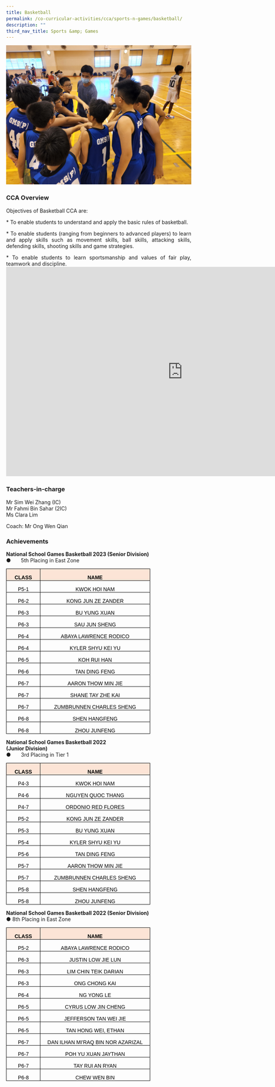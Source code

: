 ```yaml
---
title: Basketball
permalink: /co-curricular-activities/cca/sports-n-games/basketball/
description: ""
third_nav_title: Sports &amp; Games
---
```

![](/images/BasB1.jpg)
### CCA Overview  
<p style="text-align: justify;">Objectives of Basketball CCA are:<br>
</p><p style="text-align: justify;">*   To enable students to understand and apply the basic rules of basketball.<br>
</p><p style="text-align: justify;">*   To enable students (ranging from beginners to advanced players) to learn and apply skills such as movement skills, ball skills, attacking skills, defending skills, shooting skills and game strategies.<br>
</p><p style="text-align: justify;">*   To enable students to learn sportsmanship and values of fair play, teamwork and discipline.<br>


<iframe allowfullscreen="true" height="569" width="960" frameborder="0" src="https://docs.google.com/presentation/d/e/2PACX-1vRXGNqlQpZUnn017aoSsi3OcL826EMbV1Kg8FhG3hP6DDeihp8678DK89OLXpK0i2IWd6Ug-x0oI5Z3/embed?start=true&amp;loop=true&amp;delayms=3000"></iframe>
</p>

### Teachers-in-charge<br>
Mr Sim Wei Zhang (IC)<br>
Mr Fahmi Bin Sahar (2IC)<br>
Ms Clara Lim<br>

Coach: Mr Ong Wen Qian<br><p></p>

### Achievements<br>
<b>National School Games Basketball 2023 (Senior Division)</b><br>
●&nbsp;&nbsp;&nbsp;&nbsp;&nbsp;&nbsp; 5th Placing in East Zone

<table style="border-collapse:collapse;mso-table-layout-alt:fixed;mso-yfti-tbllook:
 1024;mso-padding-alt:0cm 5.4pt 0cm 5.4pt" width="360" cellpadding="0" cellspacing="0" border="0" class="MsoNormalTable"><tbody><tr style="mso-yfti-irow:0;mso-yfti-firstrow:yes;height:20.1pt"><td style="width:57.75pt;border:solid black 1.0pt;mso-border-alt:
  solid black .5pt;background:#FCE4D6;padding:0cm 5.4pt 0cm 5.4pt;height:20.1pt" width="77"><p style="margin-bottom:0cm;text-align:center;
  line-height:normal" align="center" class="MsoNormal"><b style="mso-bidi-font-weight:normal"><span style="font-family:&quot;Arial&quot;,sans-serif;mso-fareast-font-family:Arial;
  color:black">CLASS</span></b></p></td><td style="width:212.25pt;border:solid black 1.0pt;border-left:
  none;mso-border-top-alt:solid black .5pt;mso-border-bottom-alt:solid black .5pt;
  mso-border-right-alt:solid black .5pt;background:#FCE4D6;padding:0cm 5.4pt 0cm 5.4pt;
  height:20.1pt" width="283"><p style="margin-bottom:0cm;text-align:center;
  line-height:normal" align="center" class="MsoNormal"><b style="mso-bidi-font-weight:normal"><span style="font-family:&quot;Arial&quot;,sans-serif;mso-fareast-font-family:Arial;
  color:black">NAME</span></b></p></td></tr><tr style="mso-yfti-irow:1;height:20.1pt"><td style="width:57.75pt;border:solid black 1.0pt;border-top:none;
  mso-border-left-alt:solid black .5pt;mso-border-bottom-alt:solid black .5pt;
  mso-border-right-alt:solid black .5pt;padding:0cm 5.4pt 0cm 5.4pt;height:
  20.1pt" width="77"><p style="margin-bottom:0cm;text-align:center;
  line-height:normal" align="center" class="MsoNormal"><span style="font-family:&quot;Arial&quot;,sans-serif;mso-fareast-font-family:
  Arial;color:black">P5-1</span></p></td><td style="width:212.25pt;border-top:none;border-left:none;
  border-bottom:solid black 1.0pt;border-right:solid black 1.0pt;mso-border-bottom-alt:
  solid black .5pt;mso-border-right-alt:solid black .5pt;padding:0cm 5.4pt 0cm 5.4pt;
  height:20.1pt" width="283"><p style="margin-bottom:0cm;text-align:center;
  line-height:normal" align="center" class="MsoNormal"><span style="font-family:&quot;Arial&quot;,sans-serif;mso-fareast-font-family:
  Arial;color:black">KWOK HOI NAM</span></p></td></tr><tr style="mso-yfti-irow:2;height:20.1pt"><td style="width:57.75pt;border:solid black 1.0pt;border-top:none;
  mso-border-left-alt:solid black .5pt;mso-border-bottom-alt:solid black .5pt;
  mso-border-right-alt:solid black .5pt;padding:0cm 5.4pt 0cm 5.4pt;height:
  20.1pt" width="77"><p style="margin-bottom:0cm;text-align:center;
  line-height:normal" align="center" class="MsoNormal"><span style="font-family:&quot;Arial&quot;,sans-serif;mso-fareast-font-family:
  Arial;color:black">P6-2</span></p></td><td style="width:212.25pt;border-top:none;border-left:none;
  border-bottom:solid black 1.0pt;border-right:solid black 1.0pt;mso-border-bottom-alt:
  solid black .5pt;mso-border-right-alt:solid black .5pt;padding:0cm 5.4pt 0cm 5.4pt;
  height:20.1pt" width="283"><p style="margin-bottom:0cm;text-align:center;
  line-height:normal" align="center" class="MsoNormal"><span style="font-family:&quot;Arial&quot;,sans-serif;mso-fareast-font-family:
  Arial;color:black">KONG JUN ZE ZANDER</span></p></td></tr><tr style="mso-yfti-irow:3;height:20.1pt"><td style="width:57.75pt;border:solid black 1.0pt;border-top:none;
  mso-border-left-alt:solid black .5pt;mso-border-bottom-alt:solid black .5pt;
  mso-border-right-alt:solid black .5pt;padding:0cm 5.4pt 0cm 5.4pt;height:
  20.1pt" width="77"><p style="margin-bottom:0cm;text-align:center;
  line-height:normal" align="center" class="MsoNormal"><span style="font-family:&quot;Arial&quot;,sans-serif;mso-fareast-font-family:
  Arial;color:black">P6-3</span></p></td><td style="width:212.25pt;border-top:none;border-left:none;
  border-bottom:solid black 1.0pt;border-right:solid black 1.0pt;mso-border-bottom-alt:
  solid black .5pt;mso-border-right-alt:solid black .5pt;padding:0cm 5.4pt 0cm 5.4pt;
  height:20.1pt" width="283"><p style="margin-bottom:0cm;text-align:center;
  line-height:normal" align="center" class="MsoNormal"><span style="font-family:&quot;Arial&quot;,sans-serif;mso-fareast-font-family:
  Arial;color:black">BU YUNG XUAN</span></p></td></tr><tr style="mso-yfti-irow:4;height:20.1pt"><td style="width:57.75pt;border:solid black 1.0pt;border-top:none;
  mso-border-left-alt:solid black .5pt;mso-border-bottom-alt:solid black .5pt;
  mso-border-right-alt:solid black .5pt;padding:0cm 5.4pt 0cm 5.4pt;height:
  20.1pt" width="77"><p style="margin-bottom:0cm;text-align:center;
  line-height:normal" align="center" class="MsoNormal"><span style="font-family:&quot;Arial&quot;,sans-serif;mso-fareast-font-family:
  Arial;color:black">P6-3</span></p></td><td style="width:212.25pt;border-top:none;border-left:none;
  border-bottom:solid black 1.0pt;border-right:solid black 1.0pt;mso-border-bottom-alt:
  solid black .5pt;mso-border-right-alt:solid black .5pt;padding:0cm 5.4pt 0cm 5.4pt;
  height:20.1pt" width="283"><p style="margin-bottom:0cm;text-align:center;
  line-height:normal" align="center" class="MsoNormal"><span style="font-family:&quot;Arial&quot;,sans-serif;mso-fareast-font-family:
  Arial;color:black">SAU JUN SHENG</span></p></td></tr><tr style="mso-yfti-irow:5;height:20.1pt"><td style="width:57.75pt;border:solid black 1.0pt;border-top:none;
  mso-border-left-alt:solid black .5pt;mso-border-bottom-alt:solid black .5pt;
  mso-border-right-alt:solid black .5pt;padding:0cm 5.4pt 0cm 5.4pt;height:
  20.1pt" width="77"><p style="margin-bottom:0cm;text-align:center;
  line-height:normal" align="center" class="MsoNormal"><span style="font-family:&quot;Arial&quot;,sans-serif;mso-fareast-font-family:
  Arial;color:black">P6-4</span></p></td><td style="width:212.25pt;border-top:none;border-left:none;
  border-bottom:solid black 1.0pt;border-right:solid black 1.0pt;mso-border-bottom-alt:
  solid black .5pt;mso-border-right-alt:solid black .5pt;padding:0cm 5.4pt 0cm 5.4pt;
  height:20.1pt" width="283"><p style="margin-bottom:0cm;text-align:center;
  line-height:normal" align="center" class="MsoNormal"><span style="font-family:&quot;Arial&quot;,sans-serif;mso-fareast-font-family:
  Arial;color:black">ABAYA LAWRENCE RODICO</span></p></td></tr><tr style="mso-yfti-irow:6;height:20.1pt"><td style="width:57.75pt;border:solid black 1.0pt;border-top:none;
  mso-border-left-alt:solid black .5pt;mso-border-bottom-alt:solid black .5pt;
  mso-border-right-alt:solid black .5pt;padding:0cm 5.4pt 0cm 5.4pt;height:
  20.1pt" width="77"><p style="margin-bottom:0cm;text-align:center;
  line-height:normal" align="center" class="MsoNormal"><span style="font-family:&quot;Arial&quot;,sans-serif;mso-fareast-font-family:
  Arial;color:black">P6-4</span></p></td><td style="width:212.25pt;border-top:none;border-left:none;
  border-bottom:solid black 1.0pt;border-right:solid black 1.0pt;mso-border-bottom-alt:
  solid black .5pt;mso-border-right-alt:solid black .5pt;padding:0cm 5.4pt 0cm 5.4pt;
  height:20.1pt" width="283"><p style="margin-bottom:0cm;text-align:center;
  line-height:normal" align="center" class="MsoNormal"><span style="font-family:&quot;Arial&quot;,sans-serif;mso-fareast-font-family:
  Arial;color:black">KYLER SHYU KEI YU</span></p></td></tr><tr style="mso-yfti-irow:7;height:20.1pt"><td style="width:57.75pt;border:solid black 1.0pt;border-top:none;
  mso-border-left-alt:solid black .5pt;mso-border-bottom-alt:solid black .5pt;
  mso-border-right-alt:solid black .5pt;padding:0cm 5.4pt 0cm 5.4pt;height:
  20.1pt" width="77"><p style="margin-bottom:0cm;text-align:center;
  line-height:normal" align="center" class="MsoNormal"><span style="font-family:&quot;Arial&quot;,sans-serif;mso-fareast-font-family:
  Arial;color:black">P6-5</span></p></td><td style="width:212.25pt;border-top:none;border-left:none;
  border-bottom:solid black 1.0pt;border-right:solid black 1.0pt;mso-border-bottom-alt:
  solid black .5pt;mso-border-right-alt:solid black .5pt;padding:0cm 5.4pt 0cm 5.4pt;
  height:20.1pt" width="283"><p style="margin-bottom:0cm;text-align:center;
  line-height:normal" align="center" class="MsoNormal"><span style="font-family:&quot;Arial&quot;,sans-serif;mso-fareast-font-family:
  Arial;color:black">KOH RUI HAN</span></p></td></tr><tr style="mso-yfti-irow:8;height:20.1pt"><td style="width:57.75pt;border:solid black 1.0pt;border-top:none;
  mso-border-left-alt:solid black .5pt;mso-border-bottom-alt:solid black .5pt;
  mso-border-right-alt:solid black .5pt;padding:0cm 5.4pt 0cm 5.4pt;height:
  20.1pt" width="77"><p style="margin-bottom:0cm;text-align:center;
  line-height:normal" align="center" class="MsoNormal"><span style="font-family:&quot;Arial&quot;,sans-serif;mso-fareast-font-family:
  Arial;color:black">P6-6</span></p></td><td style="width:212.25pt;border-top:none;border-left:none;
  border-bottom:solid black 1.0pt;border-right:solid black 1.0pt;mso-border-bottom-alt:
  solid black .5pt;mso-border-right-alt:solid black .5pt;padding:0cm 5.4pt 0cm 5.4pt;
  height:20.1pt" width="283"><p style="margin-bottom:0cm;text-align:center;
  line-height:normal" align="center" class="MsoNormal"><span style="font-family:&quot;Arial&quot;,sans-serif;mso-fareast-font-family:
  Arial;color:black">TAN DING FENG</span></p></td></tr><tr style="mso-yfti-irow:9;height:20.1pt"><td style="width:57.75pt;border:solid black 1.0pt;border-top:none;
  mso-border-left-alt:solid black .5pt;mso-border-bottom-alt:solid black .5pt;
  mso-border-right-alt:solid black .5pt;padding:0cm 5.4pt 0cm 5.4pt;height:
  20.1pt" width="77"><p style="margin-bottom:0cm;text-align:center;
  line-height:normal" align="center" class="MsoNormal"><span style="font-family:&quot;Arial&quot;,sans-serif;mso-fareast-font-family:
  Arial;color:black">P6-7</span></p></td><td style="width:212.25pt;border-top:none;border-left:none;
  border-bottom:solid black 1.0pt;border-right:solid black 1.0pt;mso-border-bottom-alt:
  solid black .5pt;mso-border-right-alt:solid black .5pt;padding:0cm 5.4pt 0cm 5.4pt;
  height:20.1pt" width="283"><p style="margin-bottom:0cm;text-align:center;
  line-height:normal" align="center" class="MsoNormal"><span style="font-family:&quot;Arial&quot;,sans-serif;mso-fareast-font-family:
  Arial;color:black">AARON THOW MIN JIE</span></p></td></tr><tr style="mso-yfti-irow:10;height:20.1pt"><td style="width:57.75pt;border:solid black 1.0pt;border-top:none;
  mso-border-left-alt:solid black .5pt;mso-border-bottom-alt:solid black .5pt;
  mso-border-right-alt:solid black .5pt;padding:0cm 5.4pt 0cm 5.4pt;height:
  20.1pt" width="77"><p style="margin-bottom:0cm;text-align:center;
  line-height:normal" align="center" class="MsoNormal"><span style="font-family:&quot;Arial&quot;,sans-serif;mso-fareast-font-family:
  Arial;color:black">P6-7</span></p></td><td style="width:212.25pt;border-top:none;border-left:none;
  border-bottom:solid black 1.0pt;border-right:solid black 1.0pt;mso-border-bottom-alt:
  solid black .5pt;mso-border-right-alt:solid black .5pt;padding:0cm 5.4pt 0cm 5.4pt;
  height:20.1pt" width="283"><p style="margin-bottom:0cm;text-align:center;
  line-height:normal" align="center" class="MsoNormal"><span style="font-family:&quot;Arial&quot;,sans-serif;mso-fareast-font-family:
  Arial;color:black">SHANE TAY ZHE KAI</span></p></td></tr><tr style="mso-yfti-irow:11;height:20.1pt"><td style="width:57.75pt;border:solid black 1.0pt;border-top:none;
  mso-border-left-alt:solid black .5pt;mso-border-bottom-alt:solid black .5pt;
  mso-border-right-alt:solid black .5pt;padding:0cm 5.4pt 0cm 5.4pt;height:
  20.1pt" width="77"><p style="margin-bottom:0cm;text-align:center;
  line-height:normal" align="center" class="MsoNormal"><span style="font-family:&quot;Arial&quot;,sans-serif;mso-fareast-font-family:
  Arial;color:black">P6-7</span></p></td><td style="width:212.25pt;border-top:none;border-left:none;
  border-bottom:solid black 1.0pt;border-right:solid black 1.0pt;mso-border-bottom-alt:
  solid black .5pt;mso-border-right-alt:solid black .5pt;padding:0cm 5.4pt 0cm 5.4pt;
  height:20.1pt" width="283"><p style="margin-bottom:0cm;text-align:center;
  line-height:normal" align="center" class="MsoNormal"><span style="font-family:&quot;Arial&quot;,sans-serif;mso-fareast-font-family:
  Arial;color:black">ZUMBRUNNEN CHARLES SHENG</span></p></td></tr><tr style="mso-yfti-irow:12;height:20.1pt"><td style="width:57.75pt;border:solid black 1.0pt;border-top:none;
  mso-border-left-alt:solid black .5pt;mso-border-bottom-alt:solid black .5pt;
  mso-border-right-alt:solid black .5pt;padding:0cm 5.4pt 0cm 5.4pt;height:
  20.1pt" width="77"><p style="margin-bottom:0cm;text-align:center;
  line-height:normal" align="center" class="MsoNormal"><span style="font-family:&quot;Arial&quot;,sans-serif;mso-fareast-font-family:
  Arial;color:black">P6-8</span></p></td><td style="width:212.25pt;border-top:none;border-left:none;
  border-bottom:solid black 1.0pt;border-right:solid black 1.0pt;mso-border-bottom-alt:
  solid black .5pt;mso-border-right-alt:solid black .5pt;padding:0cm 5.4pt 0cm 5.4pt;
  height:20.1pt" width="283"><p style="margin-bottom:0cm;text-align:center;
  line-height:normal" align="center" class="MsoNormal"><span style="font-family:&quot;Arial&quot;,sans-serif;mso-fareast-font-family:
  Arial;color:black">SHEN HANGFENG</span></p></td></tr><tr style="mso-yfti-irow:13;mso-yfti-lastrow:yes;height:20.1pt"><td style="width:57.75pt;border:solid black 1.0pt;border-top:none;
  mso-border-left-alt:solid black .5pt;mso-border-bottom-alt:solid black .5pt;
  mso-border-right-alt:solid black .5pt;padding:0cm 5.4pt 0cm 5.4pt;height:
  20.1pt" width="77"><p style="margin-bottom:0cm;text-align:center;
  line-height:normal" align="center" class="MsoNormal"><span style="font-family:&quot;Arial&quot;,sans-serif;mso-fareast-font-family:
  Arial;color:black">P6-8</span></p></td><td style="width:212.25pt;border-top:none;border-left:none;
  border-bottom:solid black 1.0pt;border-right:solid black 1.0pt;mso-border-bottom-alt:
  solid black .5pt;mso-border-right-alt:solid black .5pt;padding:0cm 5.4pt 0cm 5.4pt;
  height:20.1pt" width="283"><p style="margin-bottom:0cm;text-align:center;
  line-height:normal" align="center" class="MsoNormal"><span style="font-family:&quot;Arial&quot;,sans-serif;mso-fareast-font-family:
  Arial;color:black">ZHOU JUNFENG</span></p></td></tr></tbody></table>
	
<b>National School Games Basketball 2022  
(Junior Division)</b><br>
●&nbsp;&nbsp;&nbsp;&nbsp;&nbsp;&nbsp; 3rd Placing in Tier 1

<table style="border-collapse:collapse;mso-table-layout-alt:fixed;mso-yfti-tbllook:
 1024;mso-padding-alt:0cm 5.4pt 0cm 5.4pt" width="360" cellpadding="0" cellspacing="0" border="0" class="MsoNormalTable"><tbody><tr style="mso-yfti-irow:0;mso-yfti-firstrow:yes;height:20.1pt"><td style="width:57.75pt;border:solid black 1.0pt;mso-border-alt:
  solid black .5pt;background:#FCE4D6;padding:0cm 5.4pt 0cm 5.4pt;height:20.1pt" width="77"><p style="margin-bottom:0cm;text-align:center;
  line-height:normal" align="center" class="MsoNormal"><b style="mso-bidi-font-weight:normal"><span style="font-family:&quot;Arial&quot;,sans-serif;mso-fareast-font-family:Arial;
  color:black">CLASS</span></b></p></td><td style="width:212.25pt;border:solid black 1.0pt;border-left:
  none;mso-border-top-alt:solid black .5pt;mso-border-bottom-alt:solid black .5pt;
  mso-border-right-alt:solid black .5pt;background:#FCE4D6;padding:0cm 5.4pt 0cm 5.4pt;
  height:20.1pt" width="283"><p style="margin-bottom:0cm;text-align:center;
  line-height:normal" align="center" class="MsoNormal"><b style="mso-bidi-font-weight:normal"><span style="font-family:&quot;Arial&quot;,sans-serif;mso-fareast-font-family:Arial;
  color:black">NAME</span></b></p></td></tr><tr style="mso-yfti-irow:1;height:20.1pt"><td style="width:57.75pt;border:solid black 1.0pt;border-top:none;
  mso-border-left-alt:solid black .5pt;mso-border-bottom-alt:solid black .5pt;
  mso-border-right-alt:solid black .5pt;padding:0cm 5.4pt 0cm 5.4pt;height:
  20.1pt" width="77"><p style="margin-bottom:0cm;text-align:center;
  line-height:normal" align="center" class="MsoNormal"><span style="font-family:&quot;Arial&quot;,sans-serif;mso-fareast-font-family:
  Arial;color:black">P4-3</span></p></td><td style="width:212.25pt;border-top:none;border-left:none;
  border-bottom:solid black 1.0pt;border-right:solid black 1.0pt;mso-border-bottom-alt:
  solid black .5pt;mso-border-right-alt:solid black .5pt;padding:0cm 5.4pt 0cm 5.4pt;
  height:20.1pt" width="283"><p style="margin-bottom:0cm;text-align:center;
  line-height:normal" align="center" class="MsoNormal"><span style="font-family:&quot;Arial&quot;,sans-serif;mso-fareast-font-family:
  Arial;color:black">KWOK HOI NAM</span></p></td></tr><tr style="mso-yfti-irow:2;height:20.1pt"><td style="width:57.75pt;border:solid black 1.0pt;border-top:none;
  mso-border-left-alt:solid black .5pt;mso-border-bottom-alt:solid black .5pt;
  mso-border-right-alt:solid black .5pt;padding:0cm 5.4pt 0cm 5.4pt;height:
  20.1pt" width="77"><p style="margin-bottom:0cm;text-align:center;
  line-height:normal" align="center" class="MsoNormal"><span style="font-family:&quot;Arial&quot;,sans-serif;mso-fareast-font-family:
  Arial;color:black">P4-6</span></p></td><td style="width:212.25pt;border-top:none;border-left:none;
  border-bottom:solid black 1.0pt;border-right:solid black 1.0pt;mso-border-bottom-alt:
  solid black .5pt;mso-border-right-alt:solid black .5pt;padding:0cm 5.4pt 0cm 5.4pt;
  height:20.1pt" width="283"><p style="margin-bottom:0cm;text-align:center;
  line-height:normal" align="center" class="MsoNormal"><span style="font-family:&quot;Arial&quot;,sans-serif;mso-fareast-font-family:
  Arial;color:black">NGUYEN QUOC THANG</span></p></td></tr><tr style="mso-yfti-irow:3;height:20.1pt"><td style="width:57.75pt;border:solid black 1.0pt;border-top:none;
  mso-border-left-alt:solid black .5pt;mso-border-bottom-alt:solid black .5pt;
  mso-border-right-alt:solid black .5pt;padding:0cm 5.4pt 0cm 5.4pt;height:
  20.1pt" width="77"><p style="margin-bottom:0cm;text-align:center;
  line-height:normal" align="center" class="MsoNormal"><span style="font-family:&quot;Arial&quot;,sans-serif;mso-fareast-font-family:
  Arial;color:black">P4-7</span></p></td><td style="width:212.25pt;border-top:none;border-left:none;
  border-bottom:solid black 1.0pt;border-right:solid black 1.0pt;mso-border-bottom-alt:
  solid black .5pt;mso-border-right-alt:solid black .5pt;padding:0cm 5.4pt 0cm 5.4pt;
  height:20.1pt" width="283"><p style="margin-bottom:0cm;text-align:center;
  line-height:normal" align="center" class="MsoNormal"><span style="font-family:&quot;Arial&quot;,sans-serif;mso-fareast-font-family:
  Arial;color:black">ORDONIO RED FLORES</span></p></td></tr><tr style="mso-yfti-irow:4;height:20.1pt"><td style="width:57.75pt;border:solid black 1.0pt;border-top:none;
  mso-border-left-alt:solid black .5pt;mso-border-bottom-alt:solid black .5pt;
  mso-border-right-alt:solid black .5pt;padding:0cm 5.4pt 0cm 5.4pt;height:
  20.1pt" width="77"><p style="margin-bottom:0cm;text-align:center;
  line-height:normal" align="center" class="MsoNormal"><span style="font-family:&quot;Arial&quot;,sans-serif;mso-fareast-font-family:
  Arial;color:black">P5-2</span></p></td><td style="width:212.25pt;border-top:none;border-left:none;
  border-bottom:solid black 1.0pt;border-right:solid black 1.0pt;mso-border-bottom-alt:
  solid black .5pt;mso-border-right-alt:solid black .5pt;padding:0cm 5.4pt 0cm 5.4pt;
  height:20.1pt" width="283"><p style="margin-bottom:0cm;text-align:center;
  line-height:normal" align="center" class="MsoNormal"><span style="font-family:&quot;Arial&quot;,sans-serif;mso-fareast-font-family:
  Arial;color:black">KONG JUN ZE ZANDER</span></p></td></tr><tr style="mso-yfti-irow:5;height:20.1pt"><td style="width:57.75pt;border:solid black 1.0pt;border-top:none;
  mso-border-left-alt:solid black .5pt;mso-border-bottom-alt:solid black .5pt;
  mso-border-right-alt:solid black .5pt;padding:0cm 5.4pt 0cm 5.4pt;height:
  20.1pt" width="77"><p style="margin-bottom:0cm;text-align:center;
  line-height:normal" align="center" class="MsoNormal"><span style="font-family:&quot;Arial&quot;,sans-serif;mso-fareast-font-family:
  Arial;color:black">P5-3</span></p></td><td style="width:212.25pt;border-top:none;border-left:none;
  border-bottom:solid black 1.0pt;border-right:solid black 1.0pt;mso-border-bottom-alt:
  solid black .5pt;mso-border-right-alt:solid black .5pt;padding:0cm 5.4pt 0cm 5.4pt;
  height:20.1pt" width="283"><p style="margin-bottom:0cm;text-align:center;
  line-height:normal" align="center" class="MsoNormal"><span style="font-family:&quot;Arial&quot;,sans-serif;mso-fareast-font-family:
  Arial;color:black">BU YUNG XUAN</span></p></td></tr><tr style="mso-yfti-irow:6;height:20.1pt"><td style="width:57.75pt;border:solid black 1.0pt;border-top:none;
  mso-border-left-alt:solid black .5pt;mso-border-bottom-alt:solid black .5pt;
  mso-border-right-alt:solid black .5pt;padding:0cm 5.4pt 0cm 5.4pt;height:
  20.1pt" width="77"><p style="margin-bottom:0cm;text-align:center;
  line-height:normal" align="center" class="MsoNormal"><span style="font-family:&quot;Arial&quot;,sans-serif;mso-fareast-font-family:
  Arial;color:black">P5-4</span></p></td><td style="width:212.25pt;border-top:none;border-left:none;
  border-bottom:solid black 1.0pt;border-right:solid black 1.0pt;mso-border-bottom-alt:
  solid black .5pt;mso-border-right-alt:solid black .5pt;padding:0cm 5.4pt 0cm 5.4pt;
  height:20.1pt" width="283"><p style="margin-bottom:0cm;text-align:center;
  line-height:normal" align="center" class="MsoNormal"><span style="font-family:&quot;Arial&quot;,sans-serif;mso-fareast-font-family:
  Arial;color:black">KYLER SHYU KEI YU</span></p></td></tr><tr style="mso-yfti-irow:7;height:20.1pt"><td style="width:57.75pt;border:solid black 1.0pt;border-top:none;
  mso-border-left-alt:solid black .5pt;mso-border-bottom-alt:solid black .5pt;
  mso-border-right-alt:solid black .5pt;padding:0cm 5.4pt 0cm 5.4pt;height:
  20.1pt" width="77"><p style="margin-bottom:0cm;text-align:center;
  line-height:normal" align="center" class="MsoNormal"><span style="font-family:&quot;Arial&quot;,sans-serif;mso-fareast-font-family:
  Arial;color:black">P5-6</span></p></td><td style="width:212.25pt;border-top:none;border-left:none;
  border-bottom:solid black 1.0pt;border-right:solid black 1.0pt;mso-border-bottom-alt:
  solid black .5pt;mso-border-right-alt:solid black .5pt;padding:0cm 5.4pt 0cm 5.4pt;
  height:20.1pt" width="283"><p style="margin-bottom:0cm;text-align:center;
  line-height:normal" align="center" class="MsoNormal"><span style="font-family:&quot;Arial&quot;,sans-serif;mso-fareast-font-family:
  Arial;color:black">TAN DING FENG</span></p></td></tr><tr style="mso-yfti-irow:8;height:20.1pt"><td style="width:57.75pt;border:solid black 1.0pt;border-top:none;
  mso-border-left-alt:solid black .5pt;mso-border-bottom-alt:solid black .5pt;
  mso-border-right-alt:solid black .5pt;padding:0cm 5.4pt 0cm 5.4pt;height:
  20.1pt" width="77"><p style="margin-bottom:0cm;text-align:center;
  line-height:normal" align="center" class="MsoNormal"><span style="font-family:&quot;Arial&quot;,sans-serif;mso-fareast-font-family:
  Arial;color:black">P5-7</span></p></td><td style="width:212.25pt;border-top:none;border-left:none;
  border-bottom:solid black 1.0pt;border-right:solid black 1.0pt;mso-border-bottom-alt:
  solid black .5pt;mso-border-right-alt:solid black .5pt;padding:0cm 5.4pt 0cm 5.4pt;
  height:20.1pt" width="283"><p style="margin-bottom:0cm;text-align:center;
  line-height:normal" align="center" class="MsoNormal"><span style="font-family:&quot;Arial&quot;,sans-serif;mso-fareast-font-family:
  Arial;color:black">AARON THOW MIN JIE</span></p></td></tr><tr style="mso-yfti-irow:9;height:20.1pt"><td style="width:57.75pt;border:solid black 1.0pt;border-top:none;
  mso-border-left-alt:solid black .5pt;mso-border-bottom-alt:solid black .5pt;
  mso-border-right-alt:solid black .5pt;padding:0cm 5.4pt 0cm 5.4pt;height:
  20.1pt" width="77"><p style="margin-bottom:0cm;text-align:center;
  line-height:normal" align="center" class="MsoNormal"><span style="font-family:&quot;Arial&quot;,sans-serif;mso-fareast-font-family:
  Arial;color:black">P5-7</span></p></td><td style="width:212.25pt;border-top:none;border-left:none;
  border-bottom:solid black 1.0pt;border-right:solid black 1.0pt;mso-border-bottom-alt:
  solid black .5pt;mso-border-right-alt:solid black .5pt;padding:0cm 5.4pt 0cm 5.4pt;
  height:20.1pt" width="283"><p style="margin-bottom:0cm;text-align:center;
  line-height:normal" align="center" class="MsoNormal"><span style="font-family:&quot;Arial&quot;,sans-serif;mso-fareast-font-family:
  Arial;color:black">ZUMBRUNNEN CHARLES SHENG</span></p></td></tr><tr style="mso-yfti-irow:10;height:20.1pt"><td style="width:57.75pt;border:solid black 1.0pt;border-top:none;
  mso-border-left-alt:solid black .5pt;mso-border-bottom-alt:solid black .5pt;
  mso-border-right-alt:solid black .5pt;padding:0cm 5.4pt 0cm 5.4pt;height:
  20.1pt" width="77"><p style="margin-bottom:0cm;text-align:center;
  line-height:normal" align="center" class="MsoNormal"><span style="font-family:&quot;Arial&quot;,sans-serif;mso-fareast-font-family:
  Arial;color:black">P5-8</span></p></td><td style="width:212.25pt;border-top:none;border-left:none;
  border-bottom:solid black 1.0pt;border-right:solid black 1.0pt;mso-border-bottom-alt:
  solid black .5pt;mso-border-right-alt:solid black .5pt;padding:0cm 5.4pt 0cm 5.4pt;
  height:20.1pt" width="283"><p style="margin-bottom:0cm;text-align:center;
  line-height:normal" align="center" class="MsoNormal"><span style="font-family:&quot;Arial&quot;,sans-serif;mso-fareast-font-family:
  Arial;color:black">SHEN HANGFENG</span></p></td></tr><tr style="mso-yfti-irow:11;mso-yfti-lastrow:yes;height:20.1pt"><td style="width:57.75pt;border:solid black 1.0pt;border-top:none;
  mso-border-left-alt:solid black .5pt;mso-border-bottom-alt:solid black .5pt;
  mso-border-right-alt:solid black .5pt;padding:0cm 5.4pt 0cm 5.4pt;height:
  20.1pt" width="77"><p style="margin-bottom:0cm;text-align:center;
  line-height:normal" align="center" class="MsoNormal"><span style="font-family:&quot;Arial&quot;,sans-serif;mso-fareast-font-family:
  Arial;color:black">P5-8</span></p></td><td style="width:212.25pt;border-top:none;border-left:none;
  border-bottom:solid black 1.0pt;border-right:solid black 1.0pt;mso-border-bottom-alt:
  solid black .5pt;mso-border-right-alt:solid black .5pt;padding:0cm 5.4pt 0cm 5.4pt;
  height:20.1pt" width="283"><p style="margin-bottom:0cm;text-align:center;
  line-height:normal" align="center" class="MsoNormal"><span style="font-family:&quot;Arial&quot;,sans-serif;mso-fareast-font-family:
  Arial;color:black">ZHOU JUNFENG</span></p></td></tr></tbody></table>

**National School Games Basketball 2022 (Senior Division)**<br>
●	8th Placing in East Zone

<table style="border-collapse:collapse;mso-table-layout-alt:fixed;mso-yfti-tbllook:
 1024;mso-padding-alt:0cm 5.4pt 0cm 5.4pt" width="360" cellpadding="0" cellspacing="0" border="0" class="MsoNormalTable"><tbody><tr style="mso-yfti-irow:0;mso-yfti-firstrow:yes;height:20.1pt"><td style="width:57.75pt;border:solid black 1.0pt;mso-border-alt:
  solid black .5pt;background:#FCE4D6;padding:0cm 5.4pt 0cm 5.4pt;height:20.1pt" width="77"><p style="margin-bottom:0cm;text-align:center;
  line-height:normal" align="center" class="MsoNormal"><b style="mso-bidi-font-weight:normal"><span style="font-family:&quot;Arial&quot;,sans-serif;mso-fareast-font-family:Arial;
  color:black">CLASS</span></b></p></td><td style="width:212.25pt;border:solid black 1.0pt;border-left:
  none;mso-border-top-alt:solid black .5pt;mso-border-bottom-alt:solid black .5pt;
  mso-border-right-alt:solid black .5pt;background:#FCE4D6;padding:0cm 5.4pt 0cm 5.4pt;
  height:20.1pt" width="283"><p style="margin-bottom:0cm;text-align:center;
  line-height:normal" align="center" class="MsoNormal"><b style="mso-bidi-font-weight:normal"><span style="font-family:&quot;Arial&quot;,sans-serif;mso-fareast-font-family:Arial;
  color:black">NAME</span></b></p></td></tr><tr style="mso-yfti-irow:1;height:20.1pt"><td style="width:57.75pt;border:solid black 1.0pt;border-top:none;
  mso-border-left-alt:solid black .5pt;mso-border-bottom-alt:solid black .5pt;
  mso-border-right-alt:solid black .5pt;padding:0cm 5.4pt 0cm 5.4pt;height:
  20.1pt" width="77"><p style="margin-bottom:0cm;text-align:center;
  line-height:normal" align="center" class="MsoNormal"><span style="font-family:&quot;Arial&quot;,sans-serif;mso-fareast-font-family:
  Arial;color:black">P5-2</span></p></td><td style="width:212.25pt;border-top:none;border-left:none;
  border-bottom:solid black 1.0pt;border-right:solid black 1.0pt;mso-border-bottom-alt:
  solid black .5pt;mso-border-right-alt:solid black .5pt;padding:0cm 5.4pt 0cm 5.4pt;
  height:20.1pt" width="283"><p style="margin-bottom:0cm;text-align:center;
  line-height:normal" align="center" class="MsoNormal"><span style="font-family:&quot;Arial&quot;,sans-serif;mso-fareast-font-family:
  Arial;color:black">ABAYA LAWRENCE RODICO</span></p></td></tr><tr style="mso-yfti-irow:2;height:20.1pt"><td style="width:57.75pt;border:solid black 1.0pt;border-top:none;
  mso-border-left-alt:solid black .5pt;mso-border-bottom-alt:solid black .5pt;
  mso-border-right-alt:solid black .5pt;padding:0cm 5.4pt 0cm 5.4pt;height:
  20.1pt" width="77"><p style="margin-bottom:0cm;text-align:center;
  line-height:normal" align="center" class="MsoNormal"><span style="font-family:&quot;Arial&quot;,sans-serif;mso-fareast-font-family:
  Arial;color:black">P6-3</span></p></td><td style="width:212.25pt;border-top:none;border-left:none;
  border-bottom:solid black 1.0pt;border-right:solid black 1.0pt;mso-border-bottom-alt:
  solid black .5pt;mso-border-right-alt:solid black .5pt;padding:0cm 5.4pt 0cm 5.4pt;
  height:20.1pt" width="283"><p style="margin-bottom:0cm;text-align:center;
  line-height:normal" align="center" class="MsoNormal"><span style="font-family:&quot;Arial&quot;,sans-serif;mso-fareast-font-family:
  Arial;color:black">JUSTIN LOW JIE LUN</span></p></td></tr><tr style="mso-yfti-irow:3;height:20.1pt"><td style="width:57.75pt;border:solid black 1.0pt;border-top:none;
  mso-border-left-alt:solid black .5pt;mso-border-bottom-alt:solid black .5pt;
  mso-border-right-alt:solid black .5pt;padding:0cm 5.4pt 0cm 5.4pt;height:
  20.1pt" width="77"><p style="margin-bottom:0cm;text-align:center;
  line-height:normal" align="center" class="MsoNormal"><span style="font-family:&quot;Arial&quot;,sans-serif;mso-fareast-font-family:
  Arial;color:black">P6-3</span></p></td><td style="width:212.25pt;border-top:none;border-left:none;
  border-bottom:solid black 1.0pt;border-right:solid black 1.0pt;mso-border-bottom-alt:
  solid black .5pt;mso-border-right-alt:solid black .5pt;padding:0cm 5.4pt 0cm 5.4pt;
  height:20.1pt" width="283"><p style="margin-bottom:0cm;text-align:center;
  line-height:normal" align="center" class="MsoNormal"><span style="font-family:&quot;Arial&quot;,sans-serif;mso-fareast-font-family:
  Arial;color:black">LIM CHIN TEIK DARIAN</span></p></td></tr><tr style="mso-yfti-irow:4;height:20.1pt"><td style="width:57.75pt;border:solid black 1.0pt;border-top:none;
  mso-border-left-alt:solid black .5pt;mso-border-bottom-alt:solid black .5pt;
  mso-border-right-alt:solid black .5pt;padding:0cm 5.4pt 0cm 5.4pt;height:
  20.1pt" width="77"><p style="margin-bottom:0cm;text-align:center;
  line-height:normal" align="center" class="MsoNormal"><span style="font-family:&quot;Arial&quot;,sans-serif;mso-fareast-font-family:
  Arial;color:black">P6-3</span></p></td><td style="width:212.25pt;border-top:none;border-left:none;
  border-bottom:solid black 1.0pt;border-right:solid black 1.0pt;mso-border-bottom-alt:
  solid black .5pt;mso-border-right-alt:solid black .5pt;padding:0cm 5.4pt 0cm 5.4pt;
  height:20.1pt" width="283"><p style="margin-bottom:0cm;text-align:center;
  line-height:normal" align="center" class="MsoNormal"><span style="font-family:&quot;Arial&quot;,sans-serif;mso-fareast-font-family:
  Arial;color:black">ONG CHONG KAI</span></p></td></tr><tr style="mso-yfti-irow:5;height:20.1pt"><td style="width:57.75pt;border:solid black 1.0pt;border-top:none;
  mso-border-left-alt:solid black .5pt;mso-border-bottom-alt:solid black .5pt;
  mso-border-right-alt:solid black .5pt;padding:0cm 5.4pt 0cm 5.4pt;height:
  20.1pt" width="77"><p style="margin-bottom:0cm;text-align:center;
  line-height:normal" align="center" class="MsoNormal"><span style="font-family:&quot;Arial&quot;,sans-serif;mso-fareast-font-family:
  Arial;color:black">P6-4</span></p></td><td style="width:212.25pt;border-top:none;border-left:none;
  border-bottom:solid black 1.0pt;border-right:solid black 1.0pt;mso-border-bottom-alt:
  solid black .5pt;mso-border-right-alt:solid black .5pt;padding:0cm 5.4pt 0cm 5.4pt;
  height:20.1pt" width="283"><p style="margin-bottom:0cm;text-align:center;
  line-height:normal" align="center" class="MsoNormal"><span style="font-family:&quot;Arial&quot;,sans-serif;mso-fareast-font-family:
  Arial;color:black">NG YONG LE</span></p></td></tr><tr style="mso-yfti-irow:6;height:20.1pt"><td style="width:57.75pt;border:solid black 1.0pt;border-top:none;
  mso-border-left-alt:solid black .5pt;mso-border-bottom-alt:solid black .5pt;
  mso-border-right-alt:solid black .5pt;padding:0cm 5.4pt 0cm 5.4pt;height:
  20.1pt" width="77"><p style="margin-bottom:0cm;text-align:center;
  line-height:normal" align="center" class="MsoNormal"><span style="font-family:&quot;Arial&quot;,sans-serif;mso-fareast-font-family:
  Arial;color:black">P6-5</span></p></td><td style="width:212.25pt;border-top:none;border-left:none;
  border-bottom:solid black 1.0pt;border-right:solid black 1.0pt;mso-border-bottom-alt:
  solid black .5pt;mso-border-right-alt:solid black .5pt;padding:0cm 5.4pt 0cm 5.4pt;
  height:20.1pt" width="283"><p style="margin-bottom:0cm;text-align:center;
  line-height:normal" align="center" class="MsoNormal"><span style="font-family:&quot;Arial&quot;,sans-serif;mso-fareast-font-family:
  Arial;color:black">CYRUS LOW JIN CHENG</span></p></td></tr><tr style="mso-yfti-irow:7;height:20.1pt"><td style="width:57.75pt;border:solid black 1.0pt;border-top:none;
  mso-border-left-alt:solid black .5pt;mso-border-bottom-alt:solid black .5pt;
  mso-border-right-alt:solid black .5pt;padding:0cm 5.4pt 0cm 5.4pt;height:
  20.1pt" width="77"><p style="margin-bottom:0cm;text-align:center;
  line-height:normal" align="center" class="MsoNormal"><span style="font-family:&quot;Arial&quot;,sans-serif;mso-fareast-font-family:
  Arial;color:black">P6-5</span></p></td><td style="width:212.25pt;border-top:none;border-left:none;
  border-bottom:solid black 1.0pt;border-right:solid black 1.0pt;mso-border-bottom-alt:
  solid black .5pt;mso-border-right-alt:solid black .5pt;padding:0cm 5.4pt 0cm 5.4pt;
  height:20.1pt" width="283"><p style="margin-bottom:0cm;text-align:center;
  line-height:normal" align="center" class="MsoNormal"><span style="font-family:&quot;Arial&quot;,sans-serif;mso-fareast-font-family:
  Arial;color:black">JEFFERSON TAN WEI JIE</span></p></td></tr><tr style="mso-yfti-irow:8;height:20.1pt"><td style="width:57.75pt;border:solid black 1.0pt;border-top:none;
  mso-border-left-alt:solid black .5pt;mso-border-bottom-alt:solid black .5pt;
  mso-border-right-alt:solid black .5pt;padding:0cm 5.4pt 0cm 5.4pt;height:
  20.1pt" width="77"><p style="margin-bottom:0cm;text-align:center;
  line-height:normal" align="center" class="MsoNormal"><span style="font-family:&quot;Arial&quot;,sans-serif;mso-fareast-font-family:
  Arial;color:black">P6-5</span></p></td><td style="width:212.25pt;border-top:none;border-left:none;
  border-bottom:solid black 1.0pt;border-right:solid black 1.0pt;mso-border-bottom-alt:
  solid black .5pt;mso-border-right-alt:solid black .5pt;padding:0cm 5.4pt 0cm 5.4pt;
  height:20.1pt" width="283"><p style="margin-bottom:0cm;text-align:center;
  line-height:normal" align="center" class="MsoNormal"><span style="font-family:&quot;Arial&quot;,sans-serif;mso-fareast-font-family:
  Arial;color:black">TAN HONG WEI, ETHAN</span></p></td></tr><tr style="mso-yfti-irow:9;height:20.1pt"><td style="width:57.75pt;border:solid black 1.0pt;border-top:none;
  mso-border-left-alt:solid black .5pt;mso-border-bottom-alt:solid black .5pt;
  mso-border-right-alt:solid black .5pt;padding:0cm 5.4pt 0cm 5.4pt;height:
  20.1pt" width="77"><p style="margin-bottom:0cm;text-align:center;
  line-height:normal" align="center" class="MsoNormal"><span style="font-family:&quot;Arial&quot;,sans-serif;mso-fareast-font-family:
  Arial;color:black">P6-7</span></p></td><td style="width:212.25pt;border-top:none;border-left:none;
  border-bottom:solid black 1.0pt;border-right:solid black 1.0pt;mso-border-bottom-alt:
  solid black .5pt;mso-border-right-alt:solid black .5pt;padding:0cm 5.4pt 0cm 5.4pt;
  height:20.1pt" width="283"><p style="margin-bottom:0cm;text-align:center;
  line-height:normal" align="center" class="MsoNormal"><span style="font-family:&quot;Arial&quot;,sans-serif;mso-fareast-font-family:
  Arial;color:black">DAN ILHAN MI'RAQ BIN NOR AZARIZAL</span></p></td></tr><tr style="mso-yfti-irow:10;height:20.1pt"><td style="width:57.75pt;border:solid black 1.0pt;border-top:none;
  mso-border-left-alt:solid black .5pt;mso-border-bottom-alt:solid black .5pt;
  mso-border-right-alt:solid black .5pt;padding:0cm 5.4pt 0cm 5.4pt;height:
  20.1pt" width="77"><p style="margin-bottom:0cm;text-align:center;
  line-height:normal" align="center" class="MsoNormal"><span style="font-family:&quot;Arial&quot;,sans-serif;mso-fareast-font-family:
  Arial;color:black">P6-7</span></p></td><td style="width:212.25pt;border-top:none;border-left:none;
  border-bottom:solid black 1.0pt;border-right:solid black 1.0pt;mso-border-bottom-alt:
  solid black .5pt;mso-border-right-alt:solid black .5pt;padding:0cm 5.4pt 0cm 5.4pt;
  height:20.1pt" width="283"><p style="margin-bottom:0cm;text-align:center;
  line-height:normal" align="center" class="MsoNormal"><span style="font-family:&quot;Arial&quot;,sans-serif;mso-fareast-font-family:
  Arial;color:black">POH YU XUAN JAYTHAN</span></p></td></tr><tr style="mso-yfti-irow:11;height:20.1pt"><td style="width:57.75pt;border:solid black 1.0pt;border-top:none;
  mso-border-left-alt:solid black .5pt;mso-border-bottom-alt:solid black .5pt;
  mso-border-right-alt:solid black .5pt;padding:0cm 5.4pt 0cm 5.4pt;height:
  20.1pt" width="77"><p style="margin-bottom:0cm;text-align:center;
  line-height:normal" align="center" class="MsoNormal"><span style="font-family:&quot;Arial&quot;,sans-serif;mso-fareast-font-family:
  Arial;color:black">P6-7</span></p></td><td style="width:212.25pt;border-top:none;border-left:none;
  border-bottom:solid black 1.0pt;border-right:solid black 1.0pt;mso-border-bottom-alt:
  solid black .5pt;mso-border-right-alt:solid black .5pt;padding:0cm 5.4pt 0cm 5.4pt;
  height:20.1pt" width="283"><p style="margin-bottom:0cm;text-align:center;
  line-height:normal" align="center" class="MsoNormal"><span style="font-family:&quot;Arial&quot;,sans-serif;mso-fareast-font-family:
  Arial;color:black">TAY RUI AN RYAN</span></p></td></tr><tr style="mso-yfti-irow:12;mso-yfti-lastrow:yes;height:20.1pt"><td style="width:57.75pt;border:solid black 1.0pt;border-top:none;
  mso-border-left-alt:solid black .5pt;mso-border-bottom-alt:solid black .5pt;
  mso-border-right-alt:solid black .5pt;padding:0cm 5.4pt 0cm 5.4pt;height:
  20.1pt" width="77"><p style="margin-bottom:0cm;text-align:center;
  line-height:normal" align="center" class="MsoNormal"><span style="font-family:&quot;Arial&quot;,sans-serif;mso-fareast-font-family:
  Arial;color:black">P6-8</span></p></td><td style="width:212.25pt;border-top:none;border-left:none;
  border-bottom:solid black 1.0pt;border-right:solid black 1.0pt;mso-border-bottom-alt:
  solid black .5pt;mso-border-right-alt:solid black .5pt;padding:0cm 5.4pt 0cm 5.4pt;
  height:20.1pt" width="283"><p style="margin-bottom:0cm;text-align:center;
  line-height:normal" align="center" class="MsoNormal"><span style="font-family:&quot;Arial&quot;,sans-serif;mso-fareast-font-family:
  Arial;color:black">CHEW WEN BIN</span></p></td></tr></tbody></table><p></p>